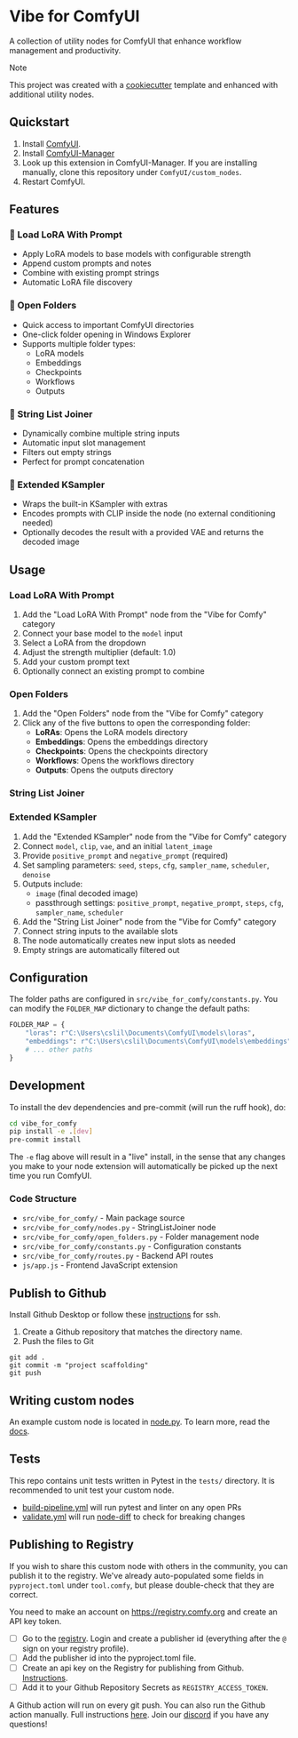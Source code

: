# Vibe for ComfyUI

A collection of utility nodes for ComfyUI that enhance workflow management and productivity.

> [!NOTE]
> This project was created with a [cookiecutter](https://github.com/Comfy-Org/cookiecutter-comfy-extension) template and enhanced with additional utility nodes.

## Quickstart

1. Install [ComfyUI](https://docs.comfy.org/get_started).
1. Install [ComfyUI-Manager](https://github.com/ltdrdata/ComfyUI-Manager)
1. Look up this extension in ComfyUI-Manager. If you are installing manually, clone this repository under `ComfyUI/custom_nodes`.
1. Restart ComfyUI.

## Features

### 🎯 Load LoRA With Prompt
- Apply LoRA models to base models with configurable strength
- Append custom prompts and notes
- Combine with existing prompt strings
- Automatic LoRA file discovery

### 📁 Open Folders
- Quick access to important ComfyUI directories
- One-click folder opening in Windows Explorer
- Supports multiple folder types:
  - LoRA models
  - Embeddings
  - Checkpoints
  - Workflows
  - Outputs

### 🔗 String List Joiner
- Dynamically combine multiple string inputs
- Automatic input slot management
- Filters out empty strings
- Perfect for prompt concatenation

### 🧪 Extended KSampler
- Wraps the built-in KSampler with extras
- Encodes prompts with CLIP inside the node (no external conditioning needed)
- Optionally decodes the result with a provided VAE and returns the decoded image

## Usage

### Load LoRA With Prompt
1. Add the "Load LoRA With Prompt" node from the "Vibe for Comfy" category
2. Connect your base model to the `model` input
3. Select a LoRA from the dropdown
4. Adjust the strength multiplier (default: 1.0)
5. Add your custom prompt text
6. Optionally connect an existing prompt to combine

### Open Folders
1. Add the "Open Folders" node from the "Vibe for Comfy" category
2. Click any of the five buttons to open the corresponding folder:
   - **LoRAs**: Opens the LoRA models directory
   - **Embeddings**: Opens the embeddings directory
   - **Checkpoints**: Opens the checkpoints directory
   - **Workflows**: Opens the workflows directory
   - **Outputs**: Opens the outputs directory

### String List Joiner
### Extended KSampler
1. Add the "Extended KSampler" node from the "Vibe for Comfy" category
2. Connect `model`, `clip`, `vae`, and an initial `latent_image`
3. Provide `positive_prompt` and `negative_prompt` (required)
4. Set sampling parameters: `seed`, `steps`, `cfg`, `sampler_name`, `scheduler`, `denoise`
5. Outputs include:
   - `image` (final decoded image)
   - passthrough settings: `positive_prompt`, `negative_prompt`, `steps`, `cfg`, `sampler_name`, `scheduler`
1. Add the "String List Joiner" node from the "Vibe for Comfy" category
2. Connect string inputs to the available slots
3. The node automatically creates new input slots as needed
4. Empty strings are automatically filtered out

## Configuration

The folder paths are configured in `src/vibe_for_comfy/constants.py`. You can modify the `FOLDER_MAP` dictionary to change the default paths:

```python
FOLDER_MAP = {
    "loras": r"C:\Users\cslil\Documents\ComfyUI\models\loras",
    "embeddings": r"C:\Users\cslil\Documents\ComfyUI\models\embeddings",
    # ... other paths
}
```

## Development

To install the dev dependencies and pre-commit (will run the ruff hook), do:

```bash
cd vibe_for_comfy
pip install -e .[dev]
pre-commit install
```

The `-e` flag above will result in a "live" install, in the sense that any changes you make to your node extension will automatically be picked up the next time you run ComfyUI.

### Code Structure
- `src/vibe_for_comfy/` - Main package source
- `src/vibe_for_comfy/nodes.py` - StringListJoiner node
- `src/vibe_for_comfy/open_folders.py` - Folder management node
- `src/vibe_for_comfy/constants.py` - Configuration constants
- `src/vibe_for_comfy/routes.py` - Backend API routes
- `js/app.js` - Frontend JavaScript extension

## Publish to Github

Install Github Desktop or follow these [instructions](https://docs.github.com/en/authentication/connecting-to-github-with-ssh/generating-a-new-ssh-key-and-adding-it-to-the-ssh-agent) for ssh.

1. Create a Github repository that matches the directory name. 
2. Push the files to Git
```
git add .
git commit -m "project scaffolding"
git push
``` 

## Writing custom nodes

An example custom node is located in [node.py](src/vibe_for_comfy/nodes.py). To learn more, read the [docs](https://docs.comfy.org/essentials/custom_node_overview).


## Tests

This repo contains unit tests written in Pytest in the `tests/` directory. It is recommended to unit test your custom node.

- [build-pipeline.yml](.github/workflows/build-pipeline.yml) will run pytest and linter on any open PRs
- [validate.yml](.github/workflows/validate.yml) will run [node-diff](https://github.com/Comfy-Org/node-diff) to check for breaking changes

## Publishing to Registry

If you wish to share this custom node with others in the community, you can publish it to the registry. We've already auto-populated some fields in `pyproject.toml` under `tool.comfy`, but please double-check that they are correct.

You need to make an account on https://registry.comfy.org and create an API key token.

- [ ] Go to the [registry](https://registry.comfy.org). Login and create a publisher id (everything after the `@` sign on your registry profile). 
- [ ] Add the publisher id into the pyproject.toml file.
- [ ] Create an api key on the Registry for publishing from Github. [Instructions](https://docs.comfy.org/registry/publishing#create-an-api-key-for-publishing).
- [ ] Add it to your Github Repository Secrets as `REGISTRY_ACCESS_TOKEN`.

A Github action will run on every git push. You can also run the Github action manually. Full instructions [here](https://docs.comfy.org/registry/publishing). Join our [discord](https://discord.com/invite/comfyorg) if you have any questions!


